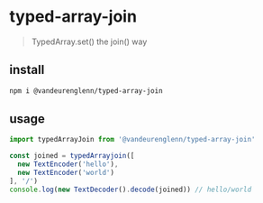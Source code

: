 # typed-array-join
> TypedArray.set() the join() way

## install
```sh
npm i @vandeurenglenn/typed-array-join
```

## usage
```js
import typedArrayJoin from '@vandeurenglenn/typed-array-join'

const joined = typedArrayjoin([
  new TextEncoder('hello'),
  new TextEncoder('world')
], '/')
console.log(new TextDecoder().decode(joined)) // hello/world
```
